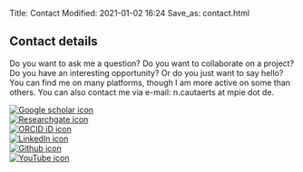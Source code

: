 Title: Contact
Modified: 2021-01-02 16:24
Save_as: contact.html

<div class="row mt-3">
<div class="col-md-12">
<h2>Contact details</h2>

Do you want to ask me a question? Do you want to collaborate on a project? Do you have an interesting opportunity? Or do you just want to say hello? You can find me on many platforms, though I am more active on some than others. You can also contact me via e-mail: n.cautaerts at mpie dot de.

</div>
</div>


<div class="row mt-3 justify-content-center">



<div class="col-md-2"> </div>

<div class="col">
<a href="https://scholar.google.com/citations?user=b0dHQdsAAAAJ&hl=en">
<img class="mediabutton" src="{static}/images/social_images/Google_Scholar_logo.svg" alt="Google scholar icon">
</a>
</div>

<div class="col">
<a href="https://www.researchgate.net/profile/Niels_Cautaerts">
<img class="mediabutton" src="{static}/images/social_images/researchgate_color.svg" alt="Researchgate icon">
</a>
</div>

<div class="col">
<span itemscope itemtype="https://schema.org/Person"><a itemprop="sameAs" content="https://orcid.org/0000-0002-6402-9879" href="https://orcid.org/0000-0002-6402-9879" target="orcid.widget" rel="me noopener noreferrer" style="vertical-align:top;"><img class="mediabutton" src="{static}/images/social_images/orcid.svg" alt="ORCID iD icon"></a></span>
</div>

<div class="col">
<a href="https://www.linkedin.com/in/niels-cautaerts-a8a71142/">
<img class="mediabutton" src="{static}/images/social_images/linkedincolor.svg" alt="LinkedIn icon">
</a>
</div>

<div class="col">
<a href="https://github.com/din14970">
<img class="mediabutton" src="{static}/images/social_images/GitHub.svg" alt="Github icon">
</a>
</div>

<div class="col">
<a href="https://www.youtube.com/user/nickcorn93/featured">
<img class="mediabutton" src="{static}/images/social_images/youtube_color.svg" alt="YouTube icon">
</a>
</div>

<div class="col-md-2"> </div>
<!--
<a href="https://orcid.org/0000-0001-2345-6789">
<img alt="ORCID logo" src="https://info.orcid.org/wp-content/uploads/2019/11/orcid_32x32.png" width="32" height="32" />
https://orcid.org/0000-0001-2345-6789
</a>
-->

</div>
</div>

